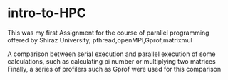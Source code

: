 # intro-to-HPC
This was my first Assignment for the course of parallel programming offered by Shiraz University, pthread,openMPI,Gprof,matrixmul


A comparison between serial execution and parallel execution of some calculations, such as calculating pi number or multiplying two matrices
Finally, a series of profilers such as Gprof were used for this comparison





